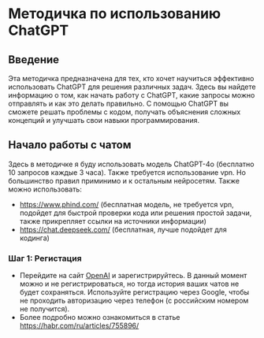 # Методичка по использованию ChatGPT

## Введение

Эта методичка предназначена для тех, кто хочет научиться эффективно использовать ChatGPT для решения различных задач. Здесь вы найдете информацию о том, как начать работу с ChatGPT, какие запросы можно отправлять и как это делать правильно. С помощью ChatGPT вы сможете решать проблемы с кодом, получать объяснения сложных концепций и улучшать свои навыки программирования.

## Начало работы с чатом

Здесь в методичке я буду использовать модель ChatGPT-4o (бесплатно 10 запросов каждые 3 часа). Также требуется использование vpn.
Но большинство правил приминимо и к остальным нейросетям.
Также можно использовать:
- https://www.phind.com/ (бесплатная модель, не требуется vpn, подойдет для быстрой проверки кода или решения простой задачи, также прикрепляет ссылки на источники информации)
- https://chat.deepseek.com/ (бесплатная, лучше подойдет для кодинга)


### Шаг 1: Регистация
- Перейдите на сайт [OpenAI](https://openai.com) и зарегистрируйтесь. В данный момент можно и не регистрироваться, но тогда история ваших чатов не будет сохраняться. Используйте регистрацию через
Google, чтобы не проходить авторизацию через телефон (с российским номером не получится).
- Более подробно можно ознакомиться в статье https://habr.com/ru/articles/755896/

